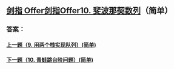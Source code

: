 ## [ 剑指 Offer剑指Offer10. 斐波那契数列](https://leetcode-cn.com/problems/merge-two-sorted-lists/)（简单）





### 答案：



#### [上一题（9. 用两个栈实现队列）(简单)](https://github.com/sdwwld/leetCode/blob/master/src/main/java/com/wld/java/offer/剑指Offer9.md)

#### [下一题（10. 青蛙跳台阶问题）(简单)](https://github.com/sdwwld/leetCode/blob/master/src/main/java/com/wld/java/offer/剑指Offer10-II.md)